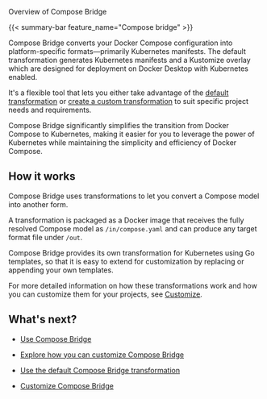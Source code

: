Overview of Compose Bridge


{{< summary-bar feature_name="Compose bridge" >}}

Compose Bridge converts your Docker Compose configuration into platform-specific formats—primarily Kubernetes manifests. The default transformation generates Kubernetes manifests and a Kustomize overlay which are designed for deployment on Docker Desktop with Kubernetes enabled.  

It's a flexible tool that lets you either take advantage of the [default transformation](usage.md) or [create a custom transformation](customize.md) to suit specific project needs and requirements.  

Compose Bridge significantly simplifies the transition from Docker Compose to Kubernetes, making it easier for you to leverage the power of Kubernetes while maintaining the simplicity and efficiency of Docker Compose.

## How it works

Compose Bridge uses transformations to let you convert a Compose model into another form. 

A transformation is packaged as a Docker image that receives the fully resolved Compose model as `/in/compose.yaml` and can produce any target format file under `/out`.

Compose Bridge provides its own transformation for Kubernetes using Go templates, so that it is easy to extend for customization by replacing or appending your own templates.

For more detailed information on how these transformations work and how you can customize them for your projects, see [Customize](customize.md).

## What's next?

- [Use Compose Bridge](usage.md)
- [Explore how you can customize Compose Bridge](customize.md)


- [Use the default Compose Bridge transformation](https://docs.docker.com/compose/bridge/usage/)

- [Customize Compose Bridge](https://docs.docker.com/compose/bridge/customize/)
